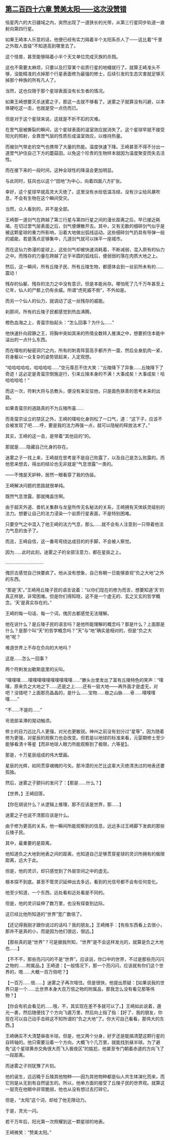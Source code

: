 ## [第二百四十六章 赞美太阳——这次没赞错](https://www.xxbiquge.com/11_11207/9232862.html)


  恒星丙六的大日疆域之内，突然出现了一道狭长的光带，从第三行星同步轨道一直射向第四行星。

  如果王崎本人乐意的话，他便已经有实力隔着半个太阳系杀人了——这比着“千里之外取人首级”不知道高到哪里去了。

  这个怪兽，甚至能够隔着小半个天文单位完成灭族的杀戮。

  这也不需要太麻烦，只要以及打穿某个岩质行星的地幔就行了。就算王崎准头不够，没能精准的点掉那个行星表面修为最强的修士，后续引发的生态灾害就足够灭掉那个种族的所有凡人了。

  当然，这也仅限于那个星球表面没有长生者的情况。

  如果王崎想要灭杀迷雾之子，那这一击就不够看了。迷雾之子就算没有闪避，以本体硬吃这一击，也就是受一点伤而已。

  但是对于这个星球来说，这就是不折不扣的灾难。

  在罡气层被撕裂的瞬间，这个星球表面的温室效应就消失了。这个星球早就不接受阳光的照射，全靠罡气层的性质形成温室效应，以维持热量。

  而被剑气带走的空气也携带了大量的热能。温度快速下降。王崎甚至不得不分出一道罡气护住自己下方的蘑菇田，以免这个珍贵的生物样本就因为温度聚变而失去活性。

  而在接下来的一段时间，这种全球性的降温会更加明显。

  与此同时，狂风也以这个“田地”为中心，向着四面八方扩张。

  幸好，这个星球早就高灵大灭绝了。这里没有水给低温冻结，没有沙尘给风暴吹息，不会有生物在这个瞬间受灾。

  当然，众人看到的，并不是全部。

  王崎那一道剑气在跨越了第三行星与第四行星之间的漫长距离之后，早已接近耗竭。在切过罡气层表面之后，剑气便爆散开去。其中，又有无数的细碎剑气似乎是被这颗星球的重力所影响，沿着大地做出弧线运动。这些细碎剑气扔具有导弹一般的威能，若是落点足够集中，几道剑气就可以抹平一座城市。

  而在这仙力弥漫的星球上，这些剑气却被快速消耗着，不断减弱，混入原有的仙力之中。而残存的力量在跨越了近乎半圆的弧线后，便弱弱的落在肉质大地之上。

  然后，这一瞬间，所有丘陵子民、所有丘陵生物，都感体会到一丝前所未有的……震动！

  残存的仙躯、残存的法力之中没有意识，但是本能尚存。哪怕死了几千万年甚至上亿年，仙人的尸骸上仍有余威。所谓“虎死威不倒”，不外如是。

  而另一个仙人的仙力，就调动了这一丝残存的威能。

  刹那间，所有的丘陵子民都感觉到热血沸腾。

  橙色血海之上，青虿宗抬起头：“怎么回事？为什么……”

  他快速扑向寂静之王，将胸中突如其来的热情全数转入推演之中，想要抓住本能中溢出的一点什么东西。

  而在噗啦的秘密洞穴之内，所有的刺青阵营高手都齐齐一震，然后全身肌肉一紧，将身躯以一众复杂的姿势锁起来，入定观想。

  “哈哈哈哈哈，哈哈哈哈……”空元尊忍不住大笑：“丘陵降下了异象……丘陵降下了奇迹！这必定是青虿宗倒施逆行，引来丘陵本身的不满！大事成矣！大事成矣！哈哈哈哈哈！”

  而这一次，符剌大将与总教头，便没有来反驳他，只是面色铁青的思考未来的出路。

  如果青虿宗的道路真的不为丘陵所喜……

  而青虿宗设立的禁区之外，王崎的噗啦化身则松了一口气，道：“这下子，应该不会被发现了吧……呼，要是我的法力再强一点，就可以隐秘的释放法术了。”

  其实，王崎的这一击，是带着“其他目的”的。

  那就是……隐藏自己化身的存在。

  迷雾之子一找上来，王崎就在思考是不是自己败露了，以及自己是怎么败露的。而他思来想去，得出的结论也无非就是“气息泄露”一类的。

  ——不愧是天妒种，居然一眼看穿了我的伪装。

  王崎解决问题的思路就很单纯。

  既然气息泄露，那就掩盖住啊。

  由于超天外道、兽机关集群与龙皇所传无名秘法的关系，王崎拥有天体妖灵级别的法力。想要让自己的法力浸染一个岩质行星表面，不是特别困难。

  只要空气之中混入了他王崎的法力气息，那么……就不会有人注意到一只带着他法力气息的虫子了。

  而且，王崎自信，这一番弯弯绕达成目的的手脚，不会被人察觉。

  因为……此时此刻，迷雾之子的全部注意力，都在星辰之上。

  …………………………

  傀厉古感觉自己快要疯了。他从没有想象，自己有朝一日能够直视“负之大地”之外的东西。

  “那是‘天’。”王崎用丘陵子民的语言说着：“以你们现在的修为而言，想要知道‘天’的真正样貌，非常困难。但是你们得知晓，这不是一个虚无的、玄之又玄的哲学概念。‘天’是真实存在的。”

  王崎的每一句话、每一个词，傀厉古都感觉无法理解。

  他在说什么？是丘陵子民的语言吗？是他所能理解的概念吗？那是什么？上面那是什么？是那个叫“天”的哲学概念吗？“天”与“地”确实是相对的，但是“负之大地”呢？

  难道世界上不存在负向的大地吗？

  这是……怎么一回事？

  两个符剌发出歇斯底里的尖叫。

  “噗噗噗……噗噗噗噗噗噗噗噗噗噗……”滕头台里发出了富有丘陵特色的笑声：“噗噗，原来负之大地之下……还是之上……还有一层大地——再外面才是虚无，对吧？没错吧？上面那亮晶晶的，是什么……宝物……极之山脉……骨……噗噗噗噗……”

  “不……不是的……”

  岢诡部呆滞的晃动触须。

  修士的目力远比凡人更强，对光也更敏锐。神州之前没有划分过“星等”，因为随着修为更强，对星辰的观察力也会改变。但若是以地球的标准来看，元婴期修士至少能够看清十等星【而非地球人眼力所能观察到了极限，六等星】。

  那是，十万星辰组成的伟大壁画。

  星辰的光辉，如同贯穿魂魄的弓矢。那冷漠的光芒比这辈大灭绝清洗过的地表还要孤独。

  然后，迷雾之子颤抖的发问了：【那是……什么？】

  【世界。】王崎回答。

  【你在胡说什么？从逻辑上推理，那不应该是世界，那……】

  迷雾之子也说不清那应该是什么。

  由于修为更高的关系，他一瞬间所能观察到的信息，远远多过王崎脚下发疯的那些丘陵子民。

  其中，最重要的是距离。

  他知道负之大地到地表之间的距离，也知道自己足够贯穿星球的灵识所拥有的极限距离，远大于此。

  但是，他的灵识，却只感觉到了外层空间之中的虚无。

  根本探不到底。甚至不管灵识延伸出去多远，看到的光信号都不会有任何变化。

  他至少知道，一个东西，远处看和近处看是不同的。

  但是，他的灵识延伸了数万里，也没有探查到边际。

  这已经比他所知道的“世界”宽广数倍了。

  【还记得我刚才跟你说过的话吗？我的朋友。】王崎摊手：【有些东西看上去很小，那并不是真的小，而是因为他们很远，很远。】

  【那些真的是“世界”？可是据我所知，“世界”是不会这样发光的，就算是负之大地也……】

  【不不不，那些亮闪闪的不是“世界”。应该说，你口中的世界，不过是那些亮闪闪之物的……附属品。】王崎道：【一般情况下，那一个亮闪闪，应该就有你们这个世界的，嗯……大概一百万倍吧？】

  【一百万……倍……】迷雾之子再次噎住。但是很快，他提出质疑：【如果说我的世界只是一个……比世界本身大百万倍之物的附属品，那我怎么没有看见那等伟物？】

  【你会有机会看见的……哦，不，其实现在差不多就可以了。】王崎如此说着，遁光一裹，然后随便找了个方向飞遁万里，然后向上指了指：【好了，我的朋友，你现在可以自己动手击碎这不知所谓的“负之大地”了。你大可自己看看，那伟大的东西。】

  王崎确实不大清楚昼夜半球。但是，他又两个分身，好歹还是能搞清楚这颗行星的自转轴的。他只需要沿着一个方向，大概飞个几万里，就能找到昼半球。为了避免“这个星球黄赤交角很大而飞入极夜区”的尴尬，他甚至专门朝着赤道的方向飞了一段距离。

  而迷雾之子则犹豫了片刻。

  他的诞生，远远晚于丘陵其他物种——因为其他物种都是仙人共生体演化而来，而它则是从无到有自然诞生的。所以，他单方面的接受了丘陵子民的世界观。就算这一层壳在他眼中非常脆弱，他也从没有想过去打碎它。

  但是，“太阳”这个词，却给了他无限动力。

  于是，灵光一闪。

  若干万年后，阳光第一次照耀到这一颗星球的地表。

  王崎微笑：“赞美太阳。”
